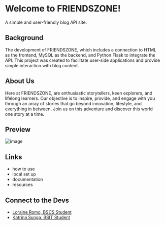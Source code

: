 # Welcome to FRIENDSZONE!
A simple and user-friendly blog API site.

## Background
The development of FRIENDSZONE, which includes a connection to HTML as the frontend, MySQL as the backend, and Python Flask to integrate the API. This project was created to facilitate user-side applications and provide simple interaction with blog content.

## About Us
Here at FRIENDSZONE, are enthusiastic storytellers, keen explorers, and lifelong learners. Our objective is to inspire, provide, and engage with you through an array of stories that go beyond innovation, lifestyle, and everything in between. Join us on this adventure and discover this world one story at a time.

## Preview
![image](https://github.com/user-attachments/assets/e7d11232-5763-40db-a5c3-4b51d9f4218c)

## Links
- how to use
- local set up
- documentation
- resources

## Connect to the Devs
- [Loraine Romo, BSCS Student](https://www.facebook.com/loweeyn)
- [Katrina Sunga, BSIT Student](https://www.facebook.com/katri.sunga)


